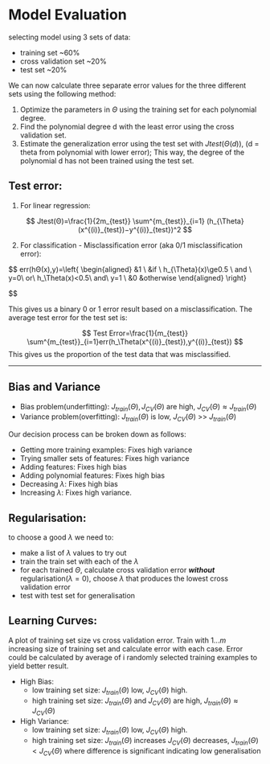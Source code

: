 # Model Evaluation

selecting model using 3 sets of data:
- training set ~60%
- cross validation set ~20%
- test set ~20%

We can now calculate three separate error values for the three different sets using the following method:

1. Optimize the parameters in $\Theta$ using the training set for each polynomial degree.
2. Find the polynomial degree d with the least error using the cross validation set.
3. Estimate the generalization error using the test set with $Jtest(Θ(d))$, (d = theta from polynomial with lower error);
This way, the degree of the polynomial d has not been trained using the test set.

## Test error:
1. For linear regression: 

$$
Jtest(Θ)=\frac{1}{2m_{test}} \sum^{m_{test}}_{i=1}
(h_{\Theta}(x^{(i)}_{test})−y^{(i)}_{test})^2
$$

2. For classification - Misclassification error (aka 0/1 misclassification error):

$$
err(hΘ(x),y)=\left\{ 
    \begin{aligned}
    &1 \ &if \ h_{\Theta}(x)\ge0.5 \ and \ y=0\ or\ h_\Theta(x)<0.5\ and\ y=1 \\ 
    &0 &otherwise
    \end{aligned}
    \right\}
    
$$

This gives us a binary 0 or 1 error result based on a misclassification. The average test error for the test set is:

$$
Test Error=\frac{1}{m_{test}} \sum^{m_{test}}_{i=1}err(h_\Theta(x^{(i)}_{test}),y^{(i)}_{test})
$$
This gives us the proportion of the test data that was misclassified.

---
## Bias and Variance

- Bias problem(underfitting): $J_{train}(\Theta),J_{CV}(\Theta)$ are high, $J_{CV}(\Theta) \approx J_{train}(\Theta)$
- Variance problem(overfitting): $J_{train}(\Theta)$ is low, $J_{CV}(\Theta)$ >> $J_{train}(\Theta)$

Our decision process can be broken down as follows:

- Getting more training examples: Fixes high variance
- Trying smaller sets of features: Fixes high variance
- Adding features: Fixes high bias
- Adding polynomial features: Fixes high bias
- Decreasing $\lambda$: Fixes high bias
- Increasing $\lambda$: Fixes high variance.

## Regularisation:

to choose a good $\lambda$ we need to:

- make a list of $\lambda$ values to try out
- train the train set with each of the $\lambda$
- for each trained $\Theta$, calculate cross validation error ***without*** regularisation($\lambda=0$), choose $\lambda$ that produces the lowest cross validation error
- test with test set for generalisation

## Learning Curves:

A plot of training set size vs cross validation error. Train with $1...m$ increasing size of training set and calculate error with each case. Error could be calculated by average of i randomly selected training examples to yield better result.

- High Bias: 
    - low training set size: $J_{train}(\Theta)$ low, $J_{CV}(\Theta)$ high.
    - high training set size: $J_{train}(\Theta)$ and $J_{CV}(\Theta)$ are high, $J_{train}(\Theta) \approx J_{CV}(\Theta)$
- High Variance:
    - low training set size: $J_{train}(\Theta)$ low, $J_{CV}(\Theta)$ high.
    - high training set size: $J_{train}(\Theta)$ increases $J_{CV}(\Theta)$ decreases, $J_{train}(\Theta) < J_{CV}(\Theta)$ where difference is significant indicating low generalisation

